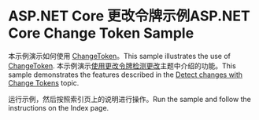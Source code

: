 # <a name="aspnet-core-change-token-sample"></a><span data-ttu-id="037d4-101">ASP.NET Core 更改令牌示例</span><span class="sxs-lookup"><span data-stu-id="037d4-101">ASP.NET Core Change Token Sample</span></span>

<span data-ttu-id="037d4-102">本示例演示如何使用 [ChangeToken](https://docs.microsoft.com/dotnet/api/microsoft.extensions.primitives.changetoken)。</span><span class="sxs-lookup"><span data-stu-id="037d4-102">This sample illustrates the use of [ChangeToken](https://docs.microsoft.com/dotnet/api/microsoft.extensions.primitives.changetoken).</span></span> <span data-ttu-id="037d4-103">本示例演示[使用更改令牌检测更改](https://docs.microsoft.com/aspnet/core/fundamentals/change-tokens)主题中介绍的功能。</span><span class="sxs-lookup"><span data-stu-id="037d4-103">This sample demonstrates the features described in the [Detect changes with Change Tokens](https://docs.microsoft.com/aspnet/core/fundamentals/change-tokens) topic.</span></span>

<span data-ttu-id="037d4-104">运行示例，然后按照索引页上的说明进行操作。</span><span class="sxs-lookup"><span data-stu-id="037d4-104">Run the sample and follow the instructions on the Index page.</span></span>
